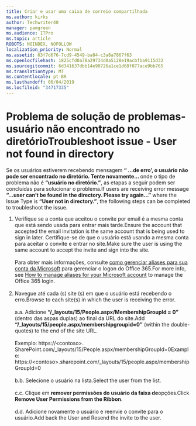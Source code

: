 ```yaml
---
title: Criar e usar uma caixa de correio compartilhada
ms.author: kirks
author: Techwriter40
manager: pamgreen
ms.audience: ITPro
ms.topic: article
ROBOTS: NOINDEX, NOFOLLOW
localization_priority: Normal
ms.assetid: 63f7d676-7cd9-4549-ba84-c3a8a7867f63
ms.openlocfilehash: 1825cfd0a78a29734d0a5128e19acbfba9115d32
ms.sourcegitcommit: 6d341637dbb14e90726a1ce1d68f077ace9bb765
ms.translationtype: MT
ms.contentlocale: pt-BR
ms.lasthandoff: 06/04/2019
ms.locfileid: "34717335"
---
```

# <a name="troubleshoot-issue---user-not-found-in-directory"></a><span data-ttu-id="18935-102">Problema de solução de problemas-usuário não encontrado no diretório</span><span class="sxs-lookup"><span data-stu-id="18935-102">Troubleshoot issue - User not found in directory</span></span>

<p><span data-ttu-id="18935-103">Se os usuários estiverem recebendo mensagem <strong> &ldquo; &hellip;de erro&rsquo;, o usuário não pode ser encontrado no diretório. Tente novamente&hellip; </strong> onde o tipo de problema não é <strong> &ldquo;usuário no diretório.&rdquo;</strong>, as etapas a seguir podem ser concluídas para solucionar o problema.</span><span class="sxs-lookup"><span data-stu-id="18935-103">If users are receiving error message <strong>&ldquo;&hellip;user can&rsquo;t be found in the directory. Please try again&hellip;&rdquo;</strong> where the Issue Type is <strong>&ldquo;User not in directory.&rdquo;</strong>, the following steps can be completed to troubleshoot the issue.</span></span></p> <ol> <li><span data-ttu-id="18935-104">Verifique se a conta que aceitou o convite por email é a mesma conta que está sendo usada para entrar mais tarde.</span><span class="sxs-lookup"><span data-stu-id="18935-104">Ensure the account that accepted the email invitation is the same account that is being used to sign in later.</span></span> <span data-ttu-id="18935-105">Certifique-se de que o usuário está usando a mesma conta para aceitar o convite e entrar no site.</span><span class="sxs-lookup"><span data-stu-id="18935-105">Make sure the user is using the same account to accept the invite and sign into the site.</span></span> <br /><br /><span data-ttu-id="18935-106">Para obter mais informações, consulte <a href="https://support.microsoft.com/en-us/help/12407/microsoft-account-how-to-manage-aliases">como gerenciar aliases para sua conta da Microsoft</a> para gerenciar o logon do Office 365.</span><span class="sxs-lookup"><span data-stu-id="18935-106">For more info, see <a href="https://support.microsoft.com/en-us/help/12407/microsoft-account-how-to-manage-aliases">How to manage aliases for your Microsoft account</a> to manage the Office 365 login.</span></span> <br /><br /></li> <li><span data-ttu-id="18935-107">Navegue até cada (s) site (s) em que o usuário está recebendo o erro.</span><span class="sxs-lookup"><span data-stu-id="18935-107">Browse to each site(s) in which the user is receiving the error.</span></span> <br /><br /><span data-ttu-id="18935-108">a.</span><span class="sxs-lookup"><span data-stu-id="18935-108">a.</span></span> <span data-ttu-id="18935-109">Adicione <strong> &ldquo;/_layouts/15/People.aspx/MembershipGroupId = 0&rdquo; </strong> (dentro das aspas duplas) ao final da URL do site.</span><span class="sxs-lookup"><span data-stu-id="18935-109">Add <strong>&ldquo;/_layouts/15/people.aspx/membershipgroupid=0&rdquo;</strong> (within the double-quotes) to the end of the site URL.</span></span> <br /><br /><span data-ttu-id="18935-110">Exemplo: https://&lt;contoso&gt;. SharePoint.com/_layouts/15/People.aspx/membershipGroupId=0</span><span class="sxs-lookup"><span data-stu-id="18935-110">Example: https://&lt;contoso&gt;.sharepoint.com/_layouts/15/people.aspx/membershipGroupId=0</span></span> <br /><br /><span data-ttu-id="18935-111">b.</span><span class="sxs-lookup"><span data-stu-id="18935-111">b.</span></span> <span data-ttu-id="18935-112">Selecione o usuário na lista.</span><span class="sxs-lookup"><span data-stu-id="18935-112">Select the user from the list.</span></span> <br /><br /><span data-ttu-id="18935-113">c.</span><span class="sxs-lookup"><span data-stu-id="18935-113">c.</span></span> <span data-ttu-id="18935-114">Clique em <strong>remover permissões do usuário da faixa de</strong>opções.</span><span class="sxs-lookup"><span data-stu-id="18935-114">Click <strong>Remove User Permissions from the Ribbon</strong>.</span></span> <br /><br /><span data-ttu-id="18935-115">d.</span><span class="sxs-lookup"><span data-stu-id="18935-115">d.</span></span> <span data-ttu-id="18935-116">Adicione novamente o usuário e reenvie o convite para o usuário.</span><span class="sxs-lookup"><span data-stu-id="18935-116">Add back the User and Resend the invite to the user.</span></span></li> </ol>

